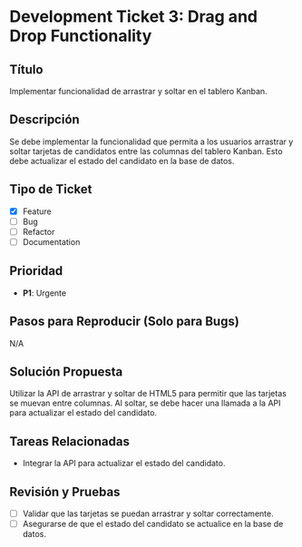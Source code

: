# Development Ticket 3: Drag and Drop Functionality

## Título
Implementar funcionalidad de arrastrar y soltar en el tablero Kanban.

## Descripción
Se debe implementar la funcionalidad que permita a los usuarios arrastrar y soltar tarjetas de candidatos entre las columnas del tablero Kanban. Esto debe actualizar el estado del candidato en la base de datos.

## Tipo de Ticket
- [x] Feature
- [ ] Bug
- [ ] Refactor
- [ ] Documentation

## Prioridad
- **P1**: Urgente

## Pasos para Reproducir (Solo para Bugs)
N/A

## Solución Propuesta
Utilizar la API de arrastrar y soltar de HTML5 para permitir que las tarjetas se muevan entre columnas. Al soltar, se debe hacer una llamada a la API para actualizar el estado del candidato.

## Tareas Relacionadas
- Integrar la API para actualizar el estado del candidato.

## Revisión y Pruebas
- [ ] Validar que las tarjetas se puedan arrastrar y soltar correctamente.
- [ ] Asegurarse de que el estado del candidato se actualice en la base de datos.